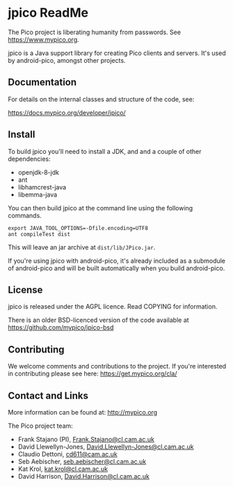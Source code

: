# jpico ReadMe

The Pico project is liberating humanity from passwords. See https://www.mypico.org.

jpico is a Java support library for creating Pico clients and servers. It's used by android-pico, amongst other projects.

## Documentation

For details on the internal classes and structure of the code, see:

https://docs.mypico.org/developer/jpico/

## Install

To build jpico you'll need to install a JDK, and and a couple of other dependencies:
- openjdk-8-jdk
- ant
- libhamcrest-java
- libemma-java

You can then build jpico at the command line using the following commands.

```
export JAVA_TOOL_OPTIONS=-Dfile.encoding=UTF8
ant compileTest dist
```

This will leave an jar archive at `dist/lib/JPico.jar`.

If you're using jpico with android-pico, it's already included as a submodule of android-pico and will be built automatically when you build android-pico.

## License

jpico is released under the AGPL licence. Read COPYING for information.

There is an older BSD-licenced version of the code available at https://github.com/mypico/jpico-bsd

## Contributing

We welcome comments and contributions to the project. If you're interested in contributing please see here: https://get.mypico.org/cla/

## Contact and Links

More information can be found at: http://mypico.org

The Pico project team:
 * Frank Stajano (PI), Frank.Stajano@cl.cam.ac.uk
 * David Llewellyn-Jones, David.Llewellyn-Jones@cl.cam.ac.uk
 * Claudio Dettoni, cd611@cam.ac.uk
 * Seb Aebischer, seb.aebischer@cl.cam.ac.uk
 * Kat Krol, kat.krol@cl.cam.ac.uk
 * David Harrison, David.Harrison@cl.cam.ac.uk


